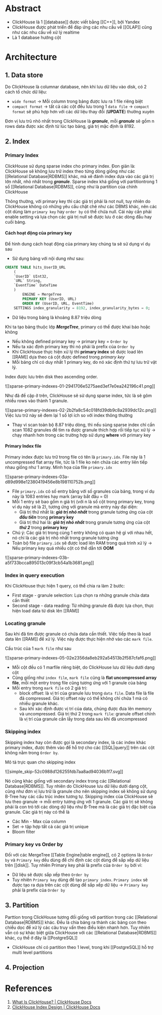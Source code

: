 ---
---

# Abstract

- ClickHouse là 1 [[database]] được viết bằng [[C++]], bởi Yandex
- ClickHouse được phát triển để đáp ứng các nhu cầu về [[OLAP]] cũng như các nhu cầu về xử lý realtime
- Là 1 database hướng cột

# Architecture

## 1. Data store

Do ClickHouse là columnar database, nên khi lưu dữ liệu vào disk, có 2 cách tổ chức dữ liệu:

- `wide format` -> Mỗi column trong bảng được lưu ra 1 file riêng biệt
- `compact format` -> tất cả các cột đều lưu trong 1 `data file` -> `compact format` sẽ phù hợp hơn với các dữ liệu thay đổi (__UPDATE__) thường xuyên

Đơn vị lưu trũ nhỏ nhất trong ClickHouse là ___granule___, mỗi ___granule___ sẽ gồm n rows data được xác định từ lúc tạo bảng, giá trị mặc định là 8192.
## 2. Index
	
### Primary Index

ClickHouse sử dụng sparse index cho primary index. Đon giản là: ClickHouse sẽ không lưu trữ index theo từng dòng giống như các [[Relational Database|RDBMS]] khác, mà xẽ đánh index dựa vào các giá trị lớn nhất, nhỏ nhất trong ___granule___. Sparse index khá giống với partitiontrong 1 số [[Relational Database|RDBMS]], cũng như là partition của chính ClickHouse

Thông thường, với primary key thì các giá trị phải là not null, tuy nhiên do ClickHouse không có những yêu cầu chặt chẽ như các DBMS khác, nên các cột dùng làm `primary key` hay `order by` có thể chứa null. Cái này cần phải enable setting và lựa chọn các giá trị null sẽ được lưu ở các dòng đầu hay cuối bảng.

#### Cách hoạt động của primary key
Để hình dung cách hoạt động của primary key chúng ta sẽ sử dụng ví dụ sau
 - Sử dụng bảng với nội dung như sau:
``` SQL
CREATE TABLE hits_UserID_URL  
	(  
	`UserID` UInt32,  
	`URL` String,  
	`EventTime` DateTime  
	)  
		ENGINE = MergeTree  
		PRIMARY KEY (UserID, URL)  
		ORDER BY (UserID, URL, EventTime)  
	SETTINGS index_granularity = 8192, index_granularity_bytes = 0;
```
- Dữ liệu trong bảng là khoảng 8.87 triệu dòng

Khi ta tạo bảng thuộc lớp ___MergeTree___, primary có thể được khai báo hoặc không
- Nếu không defined primary key -> primary key = `Order by`
- Nếu ta xác định primary key thì nó phải là prefix của `Order by`
- Khi ClickHouse thực hiện xử lý thì __primary index__ sẽ được load lên [[RAM]] dựa theo cá cột được defined trong _primary key_
- Mỗi bảng chỉ có duy nhất 1 primary key, do nó xác định thứ tự lưu trữ vật lý.

Index được lưu trên disk theo ascending order.

![[sparse-primary-indexes-01-2941706e5275aed3ef7e0ea242196c41.png]]

Như đã đề cập ở trên, ClickHouse sẽ sử dụng sparse index, tức là sẽ gôm nhiều rows vào thành 1 granule.

![[sparse-primary-indexes-02-2b2fa8c54c018fd39db9c8a2939dc12c.png]]
Việc lưu trữ này sẽ đem lại 1 số lợi ích so với index thông thường
- Thay vì scan toàn bộ 8.87 triệu dòng, thì nếu sùng sparse index chỉ cần scan 1082 granules để tìm ra được granule thích hợp rồi tiếp tục xử lý -> chạy nhanh hơn trong các trường hợp sử dụng __where__ với primary key

#### Primary Index file

Primary index được lưu trữ trong file có tên là `primary.idx`. File này là 1 uncompressed flat array file, tức là 1 file ko nén chứa các entry liên tiếp nhau giống như 1 array. Minh họa của file `primary.idx`

![[sparse-primary-indexes-03a-d89d998e12380419456e8b198110752b.png]]
- File `primary.idx` có số entry bằng với số granules của bảng, trong ví dụ này là 1083 entries hay mark (array bắt đầu = 0)
- Mỗi 1 entry sẽ bao gồm n giá trị (với n là số cột trong primary key, trong ví dụ này sẽ là 2), tương ứng với granule mà entry này đại diện:
	- Giá trị thứ nhất là: ___giá trị nhỏ nhất___ trong granule tương ứng của cột ___đầu tiên___ trong __primary key__
	- Giá trị thứ hai là:   ___giá trị nhỏ nhất___ trong granule tương ứng của cột ___thứ 2___ trong __primary key__
- Chú ý: Các giá trị trong cùng 1 entry không có quan hệ gì với nhau hết, nó chỉ là các giá trị nhỏ nhất trong granule tương ứng
- Toàn bộ file `primary.idx` sẽ được load lên RAM trong quá trình xử lý -> Nếu primary key quá nhiều cột có thể dẫn tới __OOM__

![[sparse-primary-indexes-03b-a5f733bcca895013c09f3cb54a1b3681.png]]
### Index in query execution

Khi ClickHouse thực hiện 1 query, có thể chia ra làm 2 bước:
- First stage - granule selection: Lựa chọn ra những granule chứa data cần thiết
- Second stage - data reading: Từ những granule đã được lựa chọn, thực hiện load data từ disk lên [[RAM]]

### Locating granule

Sau khi đã tìm được granule có chứa data cần thiết. Việc tiếp theo là load data lên [[RAM]] để xử lý. Việc này được thực hiện nhờ vào các `mark file`.

Cấu trúc của 1 `mark file` như sau

![[sparse-primary-indexes-05-02e2356da8eb292a54513b2f587cfaf6.png]]
- Mỗi cột đều có 1 marfile riêng biệt, do ClickHouse lưu dữ liệu dưới dạng cột
- Cũng giống như `index file`, `mark file` cũng là __flat uncompressed array file__, mỗi một entry trong file cũng tương ứng với 1 granule của bảng
- Mỗi entry trong `mark file` có 2 giá trị:
	- block offset: là vị trí của granule lưu trong `data file`. Data file là file đã compressed. Giá trị offset này có thể không chỉ chứa 1 mà có nhiều granule khác. 
	- Sau khi xác định được vị trí của data, chúng được đưa lên memory và uncompressed. Giá trị thứ 2 trong `mark file`: granule offset chính là  vị trí của granule cần lấy trong data sau khi đã uncompressed

### Skipping index

Skipping index hay còn được gọi là secondary index, là các index khác primary index, được thêm vào để hỗ trợ cho các [[SQL|query]] trên các cột không nằm trong `Order by`.

Mô tả trực quan cho skipping index

![[simple_skip-52c0988d126255fdb7aa8ad94036b1f7.svg]]

Nó cũng khác giống với secondary index trong các [[Relational Database|RDBMS]]. Tuy nhiên do ClickHouse lưu dữ liệu dưới dạng cột, cũng như đơn vị lưu trữ là granule cho nên skipping index sẽ không sử dụng B-Tree hay các cấu trúc index tương tự. Skipping index của ClickHouse sẽ lưu theo granule -> mỗi entry tương ứng với 1 granule. Các giá trị sẽ không phải là con trỏ tới các dòng dữ liệu như B-Tree mà là các giá trị đặc biệt của granule. Các giá trị này có thể là
- Các Min - Max của column
- Set -> tập hợp tất cả các giá trị unique
- Bloom filter

### Primary key vs Order by

Đối với các MergeTree [[Table Engine|table engine]], có 2 options là `Order by` và `Primary key` dều dùng để chỉ định các cột dùng để sắp xếp dữ liệu trên [[disk]]. Tuy nhiên Primary key phải là prefix của `Order by` bởi vì:
- Dữ liệu sẽ được sắp xếp theo `Order by`
- Tuy nhiên `Primary key` dùng để tạo `primary index`. `Primary index` sẽ được tạo ra dựa trên các cột dùng để sắp xếp dữ liệu -> `Primary key` phải là prefix của `Order by`

## 3. Partition

Parttion trong ClickHouse tương đối giống với partition trong các [[Relational Database|RDBMS]] khác. Đều là chia bảng ra thành các bảng con theo chiều dọc để xử lý các câu truy vấn theo điều kiện nhanh hơn. Tuy nhiên vẫn có sự khác biệt giữa ClickHouse với các [[Relational Database|RDBMS]] khác, cụ thể ở đây là [[PostgreSQL]]

- ClickHouse chỉ có partition theo 1 level, trong khi [[PostgreSQL]] hỗ trợ multi level partitions

## 4. Projection

# References
1. [What Is ClickHouse? | ClickHouse Docs](https://clickhouse.com/docs/en/intro/)
2. [ClickHouse Index Design | ClickHouse Docs](https://clickhouse.com/docs/en/guides/improving-query-performance/sparse-primary-indexes/sparse-primary-indexes-design/)

